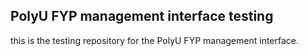 ## PolyU FYP management interface testing

this is the testing repository for the PolyU FYP management interface. 